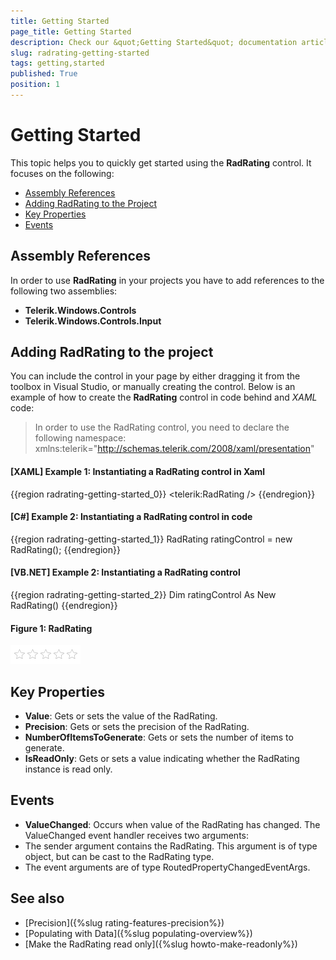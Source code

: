 ```yaml
---
title: Getting Started
page_title: Getting Started
description: Check our &quot;Getting Started&quot; documentation article for the RadRating WPF control.
slug: radrating-getting-started
tags: getting,started
published: True
position: 1
---
```


# Getting Started

This topic helps you to quickly get started using the __RadRating__ control. It focuses on the following: 

* [Assembly References](#assembly-references)
* [Adding RadRating to the Project](#adding-radrating-to-the-project)
* [Key Properties](#key-properties)
* [Events](#events)

## Assembly References

In order to use __RadRating__ in your projects you have to add references to the following two assemblies:
 * __Telerik.Windows.Controls__
 * __Telerik.Windows.Controls.Input__

## Adding RadRating to the project

You can include the control in your page by either dragging it from the toolbox in Visual Studio, or manually creating the control. Below is an example of how to create the __RadRating__ control in code behind and *XAML* code:

> In order to use the RadRating control, you need to declare the following namespace: xmlns:telerik="http://schemas.telerik.com/2008/xaml/presentation"

#### __[XAML] Example 1: Instantiating a RadRating control in Xaml__
{{region radrating-getting-started_0}}
	<telerik:RadRating />
{{endregion}}

#### __[C#] Example 2: Instantiating a RadRating control in code__
{{region radrating-getting-started_1}}
	RadRating ratingControl = new RadRating();
{{endregion}}

#### __[VB.NET] Example 2: Instantiating a RadRating control__
{{region radrating-getting-started_2}}
	Dim ratingControl As New RadRating()
{{endregion}}

#### Figure 1: RadRating
![RadRating](images/rating_default.png)

## Key Properties

 * **Value**: Gets or sets the value of the RadRating.
 * **Precision**: Gets or sets the precision of the RadRating.
 * **NumberOfItemsToGenerate**: Gets or sets the number of items to generate.
 * **IsReadOnly**: Gets or sets a value indicating whether the RadRating instance is read only.

## Events 

 * **ValueChanged**: Occurs when value of the RadRating has changed. The ValueChanged event handler receives two arguments:
  * The sender argument contains the RadRating. This argument is of type object, but can be cast to the RadRating type.
  * The event arguments are of type RoutedPropertyChangedEventArgs.

## See also
 * [Precision]({%slug rating-features-precision%})
 * [Populating with Data]({%slug populating-overview%})
 * [Make the RadRating read only]({%slug howto-make-readonly%})